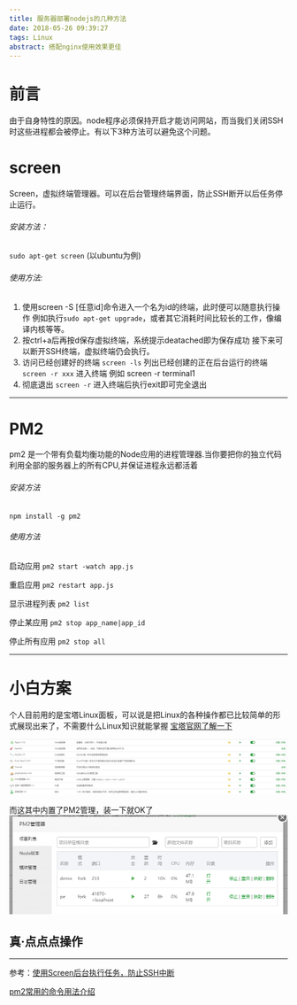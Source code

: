 ```yaml
---
title: 服务器部署nodejs的几种方法
date: 2018-05-26 09:39:27
tags: Linux
abstract: 搭配nginx使用效果更佳
---
```

# 前言
由于自身特性的原因。node程序必须保持开启才能访问网站，而当我们关闭SSH时这些进程都会被停止。有以下3种方法可以避免这个问题。

# screen
Screen，虚拟终端管理器。可以在后台管理终端界面，防止SSH断开以后任务停止运行。
###### 安装方法：
 `sudo apt-get screen` (以ubuntu为例)
###### 使用方法:
1. 使用screen -S [任意id]命令进入一个名为id的终端，此时便可以随意执行操作
例如执行`sudo apt-get upgrade`，或者其它消耗时间比较长的工作，像编译内核等等。
2. 按ctrl+a后再按d保存虚拟终端，系统提示deatached即为保存成功
接下来可以断开SSH终端，虚拟终端仍会执行。
3. 访问已经创建好的终端
`screen -ls`   列出已经创建的正在后台运行的终端
`screen -r xxx` 进入终端
例如 screen -r terminal1
4. 彻底退出
`screen -r` 进入终端后执行exit即可完全退出

----

# PM2
pm2 是一个带有负载均衡功能的Node应用的进程管理器.当你要把你的独立代码利用全部的服务器上的所有CPU,并保证进程永远都活着

###### 安装方法
`​npm install -g pm2 `

###### 使用方法
启动应用 `pm2 start -watch app.js`

重启应用 `pm2 restart app.js `

显示进程列表 `pm2 list`

停止某应用 `pm2 stop app_name|app_id`

停止所有应用 `pm2 stop all`

----

# 小白方案

个人目前用的是宝塔Linux面板，可以说是把Linux的各种操作都已比较简单的形式展现出来了，不需要什么Linux知识就能掌握      [宝塔官网了解一下](https://www.bt.cn/)

![管理界面](服务器部署nodejs的几种方法/a.png)

而这其中内置了PM2管理，装一下就OK了
![PM2界面](服务器部署nodejs的几种方法/b.png)

## 真·点点点操作

-----

参考：[使用Screen后台执行任务，防止SSH中断](https://blog.csdn.net/frank_good/article/details/51794030)

[pm2常用的命令用法介绍](https://blog.csdn.net/sunscheung/article/details/79171608)
